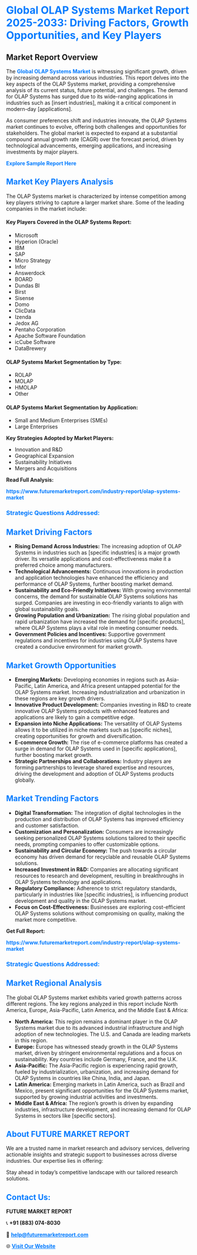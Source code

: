<h1 style="color: #007BFF;">Global OLAP Systems Market Report 2025-2033: Driving Factors, Growth Opportunities, and Key Players</h1>

<section id="overview">
<h2>Market Report Overview</h2>
<p>The <a href="https://www.futuremarketreport.com/industry-report/olap-systems-market" style="color: #007BFF; text-decoration: none;"><strong>Global OLAP Systems Market</strong></a> is witnessing significant growth, driven by increasing demand across various industries. This report delves into the key aspects of the OLAP Systems market, providing a comprehensive analysis of its current status, future potential, and challenges. The demand for OLAP Systems has surged due to its wide-ranging applications in industries such as [insert industries], making it a critical component in modern-day [applications].</p>
<p>As consumer preferences shift and industries innovate, the OLAP Systems market continues to evolve, offering both challenges and opportunities for stakeholders. The global market is expected to expand at a substantial compound annual growth rate (CAGR) over the forecast period, driven by technological advancements, emerging applications, and increasing investments by major players.</p>
</section>

<section id="overview">
<p><a href="https://www.futuremarketreport.com/request-sample/reportId=51920" style="color: #007BFF; text-decoration: none;"><strong>Explore Sample Report Here</strong></a></p>
</section>

<section id="key-players">
<h2 style="color: #007BFF;">Market Key Players Analysis</h2>
<p>The OLAP Systems market is characterized by intense competition among key players striving to capture a larger market share. Some of the leading companies in the market include:</p>
<h4>Key Players Covered in the OLAP Systems Report:</h4>
<ul><li>Microsoft</li><li>Hyperion (Oracle)</li><li>IBM</li><li>SAP</li><li>Micro Strategy</li><li>Infor</li><li>Answerdock</li><li>BOARD</li><li>Dundas BI</li><li>Birst</li><li>Sisense</li><li>Domo</li><li>ClicData</li><li>Izenda</li><li>Jedox AG</li><li>Pentaho Corporation</li><li>Apache Software Foundation</li><li>icCube Software</li><li>DataBrewery</li></ul>
<h4>OLAP Systems Market Segmentation by Type:</h4>
<ul><li>ROLAP</li><li>MOLAP</li><li>HMOLAP</li><li>Other</li></ul>

<h4>OLAP Systems Market Segmentation by Application:</h4>
<ul><li>Small and Medium Enterprises (SMEs)</li><li>Large Enterprises</li></ul>
<p><strong>Key Strategies Adopted by Market Players:</strong></p>
<ul>
<li>Innovation and R&D</li>
<li>Geographical Expansion</li>
<li>Sustainability Initiatives</li>
<li>Mergers and Acquisitions</li>
</ul>
</section>

<section>
<p><strong>Read Full Analysis: </strong></p><a href="https://www.futuremarketreport.com/industry-report/olap-systems-market" style="color: #007BFF; text-decoration: none;"><strong>https://www.futuremarketreport.com/industry-report/olap-systems-market</strong></a>
<h3 style="color: #007BFF;">Strategic Questions Addressed:</h3>
</section>

<section id="driving-factors">
<h2 style="color: #007BFF;">Market Driving Factors</h2>
<ul>
<li><strong>Rising Demand Across Industries:</strong> The increasing adoption of OLAP Systems in industries such as [specific industries] is a major growth driver. Its versatile applications and cost-effectiveness make it a preferred choice among manufacturers.</li>
<li><strong>Technological Advancements:</strong> Continuous innovations in production and application technologies have enhanced the efficiency and performance of OLAP Systems, further boosting market demand.</li>
<li><strong>Sustainability and Eco-Friendly Initiatives:</strong> With growing environmental concerns, the demand for sustainable OLAP Systems solutions has surged. Companies are investing in eco-friendly variants to align with global sustainability goals.</li>
<li><strong>Growing Population and Urbanization:</strong> The rising global population and rapid urbanization have increased the demand for [specific products], where OLAP Systems plays a vital role in meeting consumer needs.</li>
<li><strong>Government Policies and Incentives:</strong> Supportive government regulations and incentives for industries using OLAP Systems have created a conducive environment for market growth.</li>
</ul>
</section>

<section id="growth-opportunities">
<h2 style="color: #007BFF;">Market Growth Opportunities</h2>
<ul>
<li><strong>Emerging Markets:</strong> Developing economies in regions such as Asia-Pacific, Latin America, and Africa present untapped potential for the OLAP Systems market. Increasing industrialization and urbanization in these regions are key growth drivers.</li>
<li><strong>Innovative Product Development:</strong> Companies investing in R&D to create innovative OLAP Systems products with enhanced features and applications are likely to gain a competitive edge.</li>
<li><strong>Expansion into Niche Applications:</strong> The versatility of OLAP Systems allows it to be utilized in niche markets such as [specific niches], creating opportunities for growth and diversification.</li>
<li><strong>E-commerce Growth:</strong> The rise of e-commerce platforms has created a surge in demand for OLAP Systems used in [specific applications], further boosting market growth.</li>
<li><strong>Strategic Partnerships and Collaborations:</strong> Industry players are forming partnerships to leverage shared expertise and resources, driving the development and adoption of OLAP Systems products globally.</li>
</ul>
</section>

<section id="trending-factors">
<h2 style="color: #007BFF;">Market Trending Factors</h2>
<ul>
<li><strong>Digital Transformation:</strong> The integration of digital technologies in the production and distribution of OLAP Systems has improved efficiency and customer satisfaction.</li>
<li><strong>Customization and Personalization:</strong> Consumers are increasingly seeking personalized OLAP Systems solutions tailored to their specific needs, prompting companies to offer customizable options.</li>
<li><strong>Sustainability and Circular Economy:</strong> The push towards a circular economy has driven demand for recyclable and reusable OLAP Systems solutions.</li>
<li><strong>Increased Investment in R&D:</strong> Companies are allocating significant resources to research and development, resulting in breakthroughs in OLAP Systems technology and applications.</li>
<li><strong>Regulatory Compliance:</strong> Adherence to strict regulatory standards, particularly in industries like [specific industries], is influencing product development and quality in the OLAP Systems market.</li>
<li><strong>Focus on Cost-Effectiveness:</strong> Businesses are exploring cost-efficient OLAP Systems solutions without compromising on quality, making the market more competitive.</li>
</ul>
</section>

<section>
<p><strong>Get Full Report: </strong></p><a href="https://www.futuremarketreport.com/industry-report/olap-systems-market" style="color: #007BFF; text-decoration: none;"><strong>https://www.futuremarketreport.com/industry-report/olap-systems-market</strong></a>
<h3 style="color: #007BFF;">Strategic Questions Addressed:</h3>
</section>


<section id="regional-analysis">
<h2 style="color: #007BFF;">Market Regional Analysis</h2>
<p>The global OLAP Systems market exhibits varied growth patterns across different regions. The key regions analyzed in this report include North America, Europe, Asia-Pacific, Latin America, and the Middle East & Africa:</p>
<ul>
<li><strong>North America:</strong> This region remains a dominant player in the OLAP Systems market due to its advanced industrial infrastructure and high adoption of new technologies. The U.S. and Canada are leading markets in this region.</li>
<li><strong>Europe:</strong> Europe has witnessed steady growth in the OLAP Systems market, driven by stringent environmental regulations and a focus on sustainability. Key countries include Germany, France, and the U.K.</li>
<li><strong>Asia-Pacific:</strong> The Asia-Pacific region is experiencing rapid growth, fueled by industrialization, urbanization, and increasing demand for OLAP Systems in countries like China, India, and Japan.</li>
<li><strong>Latin America:</strong> Emerging markets in Latin America, such as Brazil and Mexico, present significant opportunities for the OLAP Systems market, supported by growing industrial activities and investments.</li>
<li><strong>Middle East & Africa:</strong> The region’s growth is driven by expanding industries, infrastructure development, and increasing demand for OLAP Systems in sectors like [specific sectors].</li>
</ul>
</section>

<footer>
<h2 style="color: #007BFF;">About FUTURE MARKET REPORT</h2>
<p>We are a trusted name in market research and advisory services, delivering actionable insights and strategic support to businesses across diverse industries. Our expertise lies in offering:</p>

<p>Stay ahead in today’s competitive landscape with our tailored research solutions.</p>

<h2 style="color: #007BFF;">Contact Us:</h2>
<p><strong>FUTURE MARKET REPORT</strong></p>
<p>📞 <strong>+91 (883) 074-8030</strong></p>
<p>📧 <strong><a href="mailto:help@futuremarketreport.com" style="color: #007BFF;">help@futuremarketreport.com</a></strong></p>
<p>🌐 <strong><a href="https://www.futuremarketreport.com/" style="color: #007BFF;">Visit Our Website</a></strong></p>
</footer>